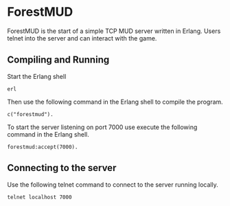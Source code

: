# ForestMUD
ForestMUD is the start of a simple TCP MUD server written in Erlang.
Users telnet into the server and can interact with the game.

## Compiling and Running
Start the Erlang shell

    erl

Then use the following command in the Erlang shell to compile the program.

    c("forestmud").

To start the server listening on port 7000 use execute the following
command in the Erlang shell.

    forestmud:accept(7000).

## Connecting to the server
Use the following telnet command to connect to the server running locally.

    telnet localhost 7000
